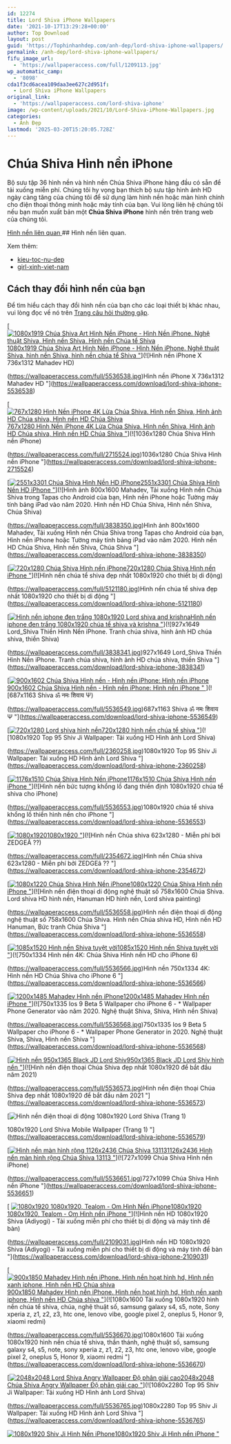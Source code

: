 ```yaml
---
id: 12274
title: Lord Shiva iPhone Wallpapers
date: '2021-10-17T13:29:28+00:00'
author: Top Download
layout: post
guid: 'https://Tophinhanhdep.com/anh-dep/lord-shiva-iphone-wallpapers/'
permalink: /anh-dep/lord-shiva-iphone-wallpapers/
fifu_image_url:
  - 'https://wallpaperaccess.com/full/1209113.jpg'
wp_automatic_camp:
  - '8098'
cda1f3cd6acea109daa3ee627c2d951f:
  - Lord Shiva iPhone Wallpapers
original_link:
  - 'https://wallpaperaccess.com/lord-shiva-iphone'
image: /wp-content/uploads/2021/10/Lord-Shiva-iPhone-Wallpapers.jpg
categories:
  - Ảnh Đẹp
lastmod: '2025-03-20T15:20:05.728Z'
---
```

# Chúa Shiva Hình nền iPhone

Bộ sưu tập 36 hình nền và hình nền Chúa Shiva iPhone hàng đầu có sẵn để tải xuống miễn phí. Chúng tôi hy vọng bạn thích bộ sưu tập hình ảnh HD ngày càng tăng của chúng tôi để sử dụng làm hình nền hoặc màn hình chính cho điện thoại thông minh hoặc máy tính của bạn. Vui lòng liên hệ chúng tôi nếu bạn muốn xuất bản một **Chúa Shiva iPhone** hình nền trên trang web của chúng tôi.

[Hình nền liên quan ](#related) ## Hình nền liên quan.

   
 Xem thêm:

   
- [kieu-toc-nu-dep](https://tophinhanhdep.com/toc-dep/kieu-toc-nu-dep/)
- [girl-xinh-viet-nam](https://tophinhanhdep.com/gai-xinh/girl-xinh-viet-nam/)

## Cách thay đổi hình nền của bạn

Để tìm hiểu cách thay đổi hình nền của bạn cho các loại thiết bị khác nhau, vui lòng đọc về nó trên [Trang câu hỏi thường gặp](https://tophinhanhdep.com/faq/).

  
[[![1080x1919 Chúa Shiva Art Hình Nền iPhone - Hình Nền iPhone.  Nghệ thuật Shiva, Hình nền Shiva, Hình nền Chúa tể Shiva](https://wallpaperaccess.com/full/1209113.jpg)1080x1919 Chúa Shiva Art Hình Nền iPhone - Hình Nền iPhone. Nghệ thuật Shiva, hình nền Shiva, hình nền chúa tể Shiva "](https://wallpaperaccess.com/download/lord-shiva-iphone-1209113)](![Hình nền iPhone X 736x1312 Mahadev HD)

(https://wallpaperaccess.com/full/5536538.jpg)Hình nền iPhone X 736x1312 Mahadev HD "](https://wallpaperaccess.com/download/lord-shiva-iphone-5536538)

[[![767x1280 Hình Nền iPhone 4K Lừa Chúa Shiva.  Hình nền Shiva, Hình ảnh HD Chúa shiva, Hình nền HD Chúa Shiva](https://wallpaperaccess.com/full/2354656.jpg)767x1280 Hình Nền iPhone 4K Lừa Chúa Shiva. Hình nền Shiva, Hình ảnh HD Chúa shiva, Hình nền HD Chúa Shiva "](https://wallpaperaccess.com/download/lord-shiva-iphone-2354656)](![1036x1280 Chúa Shiva Hình nền iPhone)

(https://wallpaperaccess.com/full/2715524.jpg)1036x1280 Chúa Shiva Hình nền iPhone "](https://wallpaperaccess.com/download/lord-shiva-iphone-2715524)

[[![2551x3301 Chúa Shiva Hình Nền HD iPhone](https://wallpaperaccess.com/full/3838476.jpg)2551x3301 Chúa Shiva Hình Nền HD iPhone "](https://wallpaperaccess.com/download/lord-shiva-iphone-3838476)](![Hình ảnh 800x1600 Mahadev, Tải xuống Hình nền Chúa Shiva trong Tapas cho Android của bạn, Hình nền iPhone hoặc Tường máy tính bảng iPad vào năm 2020. Hình nền HD Chúa Shiva, Hình nền Shiva, Chúa Shiva)

(https://wallpaperaccess.com/full/3838350.jpg)Hình ảnh 800x1600 Mahadev, Tải xuống Hình nền Chúa Shiva trong Tapas cho Android của bạn, Hình nền iPhone hoặc Tường máy tính bảng iPad vào năm 2020. Hình nền HD Chúa Shiva, Hình nền Shiva, Chúa Shiva "](https://wallpaperaccess.com/download/lord-shiva-iphone-3838350)

[[![720x1280 Chúa Shiva Hình nền iPhone](https://wallpaperaccess.com/full/3838385.jpg)720x1280 Chúa Shiva Hình nền iPhone "](https://wallpaperaccess.com/download/lord-shiva-iphone-3838385)](![Hình nền chúa tể shiva đẹp nhất 1080x1920 cho thiết bị di động)

(https://wallpaperaccess.com/full/5121180.jpg)Hình nền chúa tể shiva đẹp nhất 1080x1920 cho thiết bị di động "](https://wallpaperaccess.com/download/lord-shiva-iphone-5121180)

[[![Hình nền iphone đen trắng 1080x1920 Lord shiva and krishna](https://wallpaperaccess.com/full/3838396.jpg)Hình nền iphone đen trắng 1080x1920 chúa tể shiva và krishna "](https://wallpaperaccess.com/download/lord-shiva-iphone-3838396)](![927x1649 Lord_Shiva Thiền Hình Nền iPhone.  Tranh chúa shiva, hình ảnh HD chúa shiva, thiền Shiva)

(https://wallpaperaccess.com/full/3838341.jpg)927x1649 Lord\_Shiva Thiền Hình Nền iPhone. Tranh chúa shiva, hình ảnh HD chúa shiva, thiền Shiva "](https://wallpaperaccess.com/download/lord-shiva-iphone-3838341)

[[![900x1602 Chúa Shiva Hình nền - Hình nền iPhone: Hình nền iPhone](https://wallpaperaccess.com/full/5536546.jpg)900x1602 Chúa Shiva Hình nền - Hình nền iPhone: Hình nền iPhone " ](https://wallpaperaccess.com/download/lord-shiva-iphone-5536546)](![687x1163 Shiva ॐ नमः शिवाय Ψ)

(https://wallpaperaccess.com/full/5536549.jpg)687x1163 Shiva ॐ नमः शिवाय Ψ "](https://wallpaperaccess.com/download/lord-shiva-iphone-5536549)

[[![720x1280 Lord shiva hình nền](https://wallpaperaccess.com/full/3838428.jpg)720x1280 hình nền chúa tể shiva "](https://wallpaperaccess.com/download/lord-shiva-iphone-3838428)](![1080x1920 Top 95 Shiv Ji Wallpaper: Tải xuống HD Hình ảnh Lord Shiva)

(https://wallpaperaccess.com/full/2360258.jpg)1080x1920 Top 95 Shiv Ji Wallpaper: Tải xuống HD Hình ảnh Lord Shiva "](https://wallpaperaccess.com/download/lord-shiva-iphone-2360258)

[[![1176x1510 Chúa Shiva Hình Nền iPhone](https://wallpaperaccess.com/full/3838360.jpg)1176x1510 Chúa Shiva Hình nền iPhone "](https://wallpaperaccess.com/download/lord-shiva-iphone-3838360)](![Hình nền bức tượng khổng lồ đang thiền định 1080x1920 chúa tể shiva cho iPhone)

(https://wallpaperaccess.com/full/5536553.jpg)1080x1920 chúa tể shiva khổng lồ thiền hình nền cho iPhone "](https://wallpaperaccess.com/download/lord-shiva-iphone-5536553)

[[![1080x1920 ](https://wallpaperaccess.com/full/2360226.jpg)1080x1920 "](https://wallpaperaccess.com/download/lord-shiva-iphone-2360226)](![Hình nền Chúa shiva 623x1280 - Miễn phí bởi ZEDGEÃ ??)

(https://wallpaperaccess.com/full/2354672.jpg)Hình nền Chúa shiva 623x1280 - Miễn phí bởi ZEDGEâ ?? "](https://wallpaperaccess.com/download/lord-shiva-iphone-2354672)

[[![1080x1220 Chúa Shiva Hình Nền iPhone](https://wallpaperaccess.com/full/3838435.jpg)1080x1220 Chúa Shiva Hình nền iPhone "](https://wallpaperaccess.com/download/lord-shiva-iphone-3838435)](![Hình nền điện thoại di động nghệ thuật số 758x1600 Chúa Shiva.  Lord shiva HD hình nền, Hanuman HD hình nền, Lord shiva painting)

(https://wallpaperaccess.com/full/5536558.jpg)Hình nền điện thoại di động nghệ thuật số 758x1600 Chúa Shiva. Hình nền Chúa shiva HD, Hình nền HD Hanuman, Bức tranh Chúa Shiva "](https://wallpaperaccess.com/download/lord-shiva-iphone-5536558)

[[![1085x1520 Hình nền Shiva tuyệt vời](https://wallpaperaccess.com/full/5536559.jpg)1085x1520 Hình nền Shiva tuyệt vời "](https://wallpaperaccess.com/download/lord-shiva-iphone-5536559)](![750x1334 Hình nền 4K: Chúa Shiva Hình nền HD cho iPhone 6)

(https://wallpaperaccess.com/full/5536566.jpg)Hình nền 750x1334 4K: Hình nền HD Chúa Shiva cho iPhone 6 "](https://wallpaperaccess.com/download/lord-shiva-iphone-5536566)

[[![1200x1485 Mahadev Hình nền iPhone](https://wallpaperaccess.com/full/3261086.jpg)1200x1485 Mahadev Hình nền iPhone "](https://wallpaperaccess.com/download/lord-shiva-iphone-3261086)](![750x1335 Ios 9 Beta 5 Wallpaper cho iPhone 6 - * Wallpaper Phone Generator vào năm 2020. Nghệ thuật Shiva, Shiva, Hình nền Shiva)

(https://wallpaperaccess.com/full/5536568.jpg)750x1335 Ios 9 Beta 5 Wallpaper cho iPhone 6 - \* Wallpaper Phone Generator in 2020. Nghệ thuật Shiva, Shiva, Hình nền Shiva "](https://wallpaperaccess.com/download/lord-shiva-iphone-5536568)

[[![Hình nền 950x1365 Black JD Lord Shiv](https://wallpaperaccess.com/full/5536569.jpg)950x1365 Black JD Lord Shiv hình nền "](https://wallpaperaccess.com/download/lord-shiva-iphone-5536569)](![Hình nền điện thoại Chúa Shiva đẹp nhất 1080x1920 để bắt đầu năm 2021)

(https://wallpaperaccess.com/full/5536573.jpg)Hình nền điện thoại Chúa Shiva đẹp nhất 1080x1920 để bắt đầu năm 2021 "](https://wallpaperaccess.com/download/lord-shiva-iphone-5536573)

[![Hình nền điện thoại di động 1080x1920 Lord Shiva (Trang 1)](https://wallpaperaccess.com/full/5536579.jpg)

1080x1920 Lord Shiva Mobile Wallpaper (Trang 1) "](https://wallpaperaccess.com/download/lord-shiva-iphone-5536579)

[[![Hình nền màn hình rộng 1126x2436 Chúa Shiva 13113](https://wallpaperaccess.com/full/3838664.jpg)1126x2436 Hình nền màn hình rộng Chúa Shiva 13113 "](https://wallpaperaccess.com/download/lord-shiva-iphone-3838664)](![727x1099 Chúa Shiva Hình nền iPhone)

(https://wallpaperaccess.com/full/5536651.jpg)727x1099 Chúa Shiva Hình nền iPhone "](https://wallpaperaccess.com/download/lord-shiva-iphone-5536651)

[ [![1080x1920 1080x1920, Tealom - Om Hình Nền iPhone](https://wallpaperaccess.com/full/5536653.jpg)1080x1920 1080x1920, Tealom - Om Hình nền iPhone "](https://wallpaperaccess.com/download/lord-shiva-iphone-5536653)](![Hình nền HD 1080x1920 Shiva (Adiyogi) - Tải xuống miễn phí cho thiết bị di động và máy tính để bàn)

(https://wallpaperaccess.com/full/2109031.jpg)Hình nền HD 1080x1920 Shiva (Adiyogi) - Tải xuống miễn phí cho thiết bị di động và máy tính để bàn "](https://wallpaperaccess.com/download/lord-shiva-iphone-2109031)

[[![900x1850 Mahadev Hình nền iPhone.  Hình nền hoạt hình hd, Hình nền xanh iphone, Hình nền HD Chúa shiva](https://wallpaperaccess.com/full/5536662.jpg)900x1850 Mahadev Hình nền iPhone. Hình nền hoạt hình hd, Hình nền xanh iphone, Hình nền HD Chúa shiva "](https://wallpaperaccess.com/download/lord-shiva-iphone-5536662)](![1080x1600 Tải xuống 1080x1920 hình nền chúa tể shiva, chúa, nghệ thuật số, samsung galaxy s4, s5, note, Sony xperia z, z1, z2, z3, htc one, lenovo vibe, google pixel 2, oneplus 5, Honor 9, xiaomi redmi)

(https://wallpaperaccess.com/full/5536670.jpg)1080x1600 Tải xuống 1080x1920 hình nền chúa tể shiva, thần thánh, nghệ thuật số, samsung galaxy s4, s5, note, sony xperia z, z1, z2, z3, htc one, lenovo vibe, google pixel 2, oneplus 5, Honor 9, xiaomi redmi "](https://wallpaperaccess.com/download/lord-shiva-iphone-5536670)

[[![2048x2048 Lord Shiva Angry Wallpaper Độ phân giải cao](https://wallpaperaccess.com/full/5536680.jpg)2048x2048 Chúa Shiva Angry Wallpaper Độ phân giải cao "](https://wallpaperaccess.com/download/lord-shiva-iphone-5536680)](![1080x2280 Top 95 Shiv Ji Wallpaper: Tải xuống HD Hình ảnh Lord Shiva)

(https://wallpaperaccess.com/full/5536765.jpg)1080x2280 Top 95 Shiv Ji Wallpaper: Tải xuống HD Hình ảnh Lord Shiva "](https://wallpaperaccess.com/download/lord-shiva-iphone-5536765)

[![1080x1920 Shiv Ji Hình Nền iPhone](https://wallpaperaccess.com/full/2844756.jpg)1080x1920 Shiv Ji Hình nền iPhone "](https://wallpaperaccess.com/download/lord-shiva-iphone-2844756)
